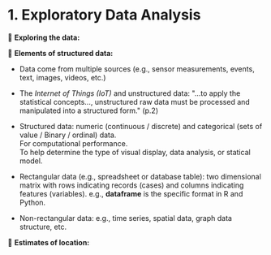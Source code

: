 # 1. Exploratory Data Analysis

🔳 **Exploring the data:**  

🔳 **Elements of structured data:**  

* Data come from multiple sources (e.g., sensor measurements, events, text, images, videos, etc.)  
* The _Internet of Things (IoT)_ and unstructured data: "...to apply the statistical concepts..., unstructured raw data must be processed and manipulated into a structured form." (p.2)
* Structured data: numeric (continuous / discrete) and categorical (sets of value / Binary / ordinal) data.  
For computational performance.  
To help determine the type of visual display, data analysis, or statical model.  

* Rectangular data (e.g., spreadsheet or database table): two dimensional matrix with rows indicating records (cases) and columns indicating features (variables).
e.g., **dataframe** is the specific format in R and Python.
* Non-rectangular data: e.g., time series, spatial data, graph data structure, etc.  

🔳 **Estimates of location:**




